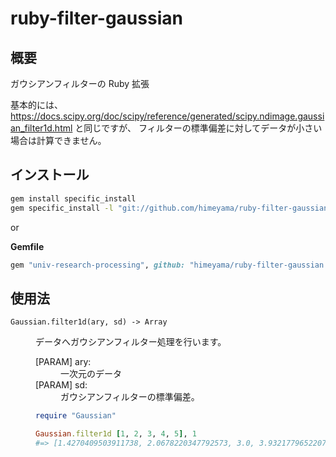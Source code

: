 # ruby-filter-gaussian

## 概要
ガウシアンフィルターの Ruby 拡張

基本的には、 https://docs.scipy.org/doc/scipy/reference/generated/scipy.ndimage.gaussian_filter1d.html 
と同じですが、
フィルターの標準偏差に対してデータが小さい場合は計算できません。

## インストール

```sh
gem install specific_install
gem specific_install -l "git://github.com/himeyama/ruby-filter-gaussian.git"
```

or

**Gemfile**
```rb
gem "univ-research-processing", github: "himeyama/ruby-filter-gaussian.git", branch: :main
```

## 使用法
<dt><code>Gaussian.filter1d(ary, sd) -> Array</code></dt>
<dd>
    <p>データへガウシアンフィルター処理を行います。</p>
    <dl>
        <dt>[PARAM] ary:</dt>
        <dd>一次元のデータ</dd>
        <dt>[PARAM] sd:</dt>
        <dd>ガウシアンフィルターの標準偏差。</dd>
    </dl>

```rb
require "Gaussian"

Gaussian.filter1d [1, 2, 3, 4, 5], 1
#=> [1.4270409503911738, 2.0678220347792573, 3.0, 3.932177965220743, 4.572959049608826]
```   

</dd>
